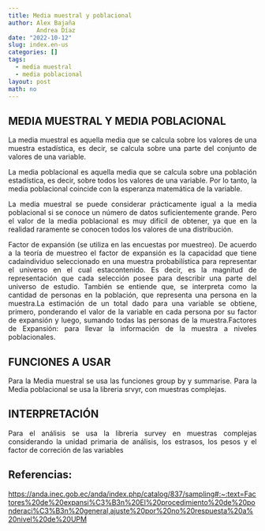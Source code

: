 ```yaml
---
title: Media muestral y poblacional
author: Alex Bajaña
        Andrea Díaz 
date: "2022-10-12"
slug: index.en-us
categories: []
tags:
  - media muestral
  - media poblacional
layout: post
math: no
---
```


<style>
body {
text-align: justify}
</style>


<!-- ::: -->

<!-- ::: {} -->

<!-- ::: -->

<!-- ::: {} -->


## MEDIA MUESTRAL Y MEDIA POBLACIONAL

<!-- :::: {style="display: flex;"} -->

<!-- ::: {} -->

La media muestral es aquella media que se calcula sobre los valores de una muestra estadística, es decir, se calcula sobre una parte del conjunto de valores de una variable.

La media poblacional es aquella media que se calcula sobre una población estadística, es decir, sobre todos los valores de una variable. Por lo tanto, la media poblacional coincide con la esperanza matemática de la variable.

La media muestral se puede considerar prácticamente igual a la media poblacional si se conoce un número de datos suficientemente grande. Pero el valor de la media poblacional es muy difícil de obtener, ya que en la realidad raramente se conocen todos los valores de una distribución.


Factor de expansión (se utiliza en las encuestas por muestreo). De acuerdo a la teoría de muestreo el factor de expansión es la capacidad que tiene cadaindividuo seleccionado en una muestra probabilística para representar el universo en el cual estacontenido. Es decir, es la magnitud de representación que cada selección posee para describir una parte del universo de estudio.
También se entiende que, se interpreta como la cantidad de personas en la población, que representa una persona en la muestra.La estimación de un total dado para una variable se obtiene, primero, ponderando el valor de la variable en cada persona por su factor de expansión y luego, sumando todas las personas de la muestra.Factores de Expansión: para llevar la información de la muestra a niveles poblacionales.


## FUNCIONES A USAR

Para la Media muestral se usa las funciones group by y summarise.
Para la Media poblacional se usa la libreria srvyr, con muestras complejas.

## INTERPRETACIÓN

Para el análisis se usa la libreria survey en muestras complejas considerando la unidad primaria de análisis, los estrasos, los pesos y el factor de correción de las variables





## Referencias:

<https://anda.inec.gob.ec/anda/index.php/catalog/837/sampling#:~:text=Factores%20de%20expansi%C3%B3n%20El%20procedimiento%20de%20ponderaci%C3%B3n%20general,ajuste%20por%20no%20respuesta%20a%20nivel%20de%20UPM>
 
